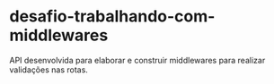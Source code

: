 # desafio-trabalhando-com-middlewares

API desenvolvida para elaborar e construir middlewares para realizar validações nas rotas.
